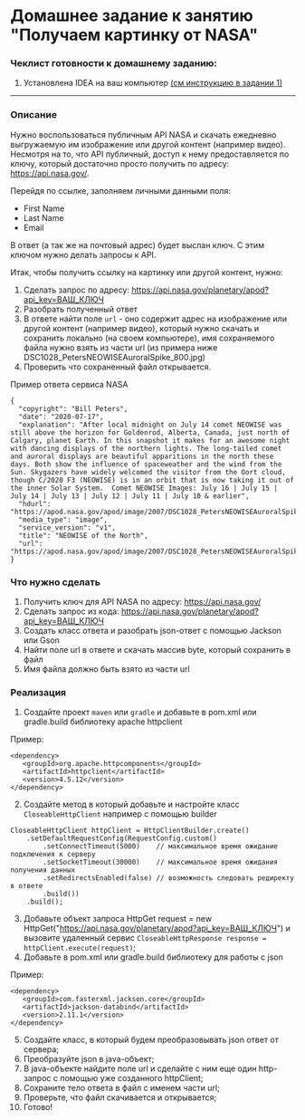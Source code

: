 # Домашнее задание к занятию "Получаем картинку от NASA"

### Чеклист готовности к домашнему заданию:

1. Установлена IDEA на ваш компьютер [(см инструкцию в задании 1)](https://github.com/netology-code/jdfree-homeworks/tree/jdfree-6/01#readme)

------

### Описание 

Нужно воспользоваться публичным API NASA и скачать ежедневно выгружаемую им изображение или другой контент (например видео).<br>
Несмотря на то, что API публичный, доступ к нему предоставляется по ключу, который достаточно просто получить по адресу: https://api.nasa.gov/.

Перейдя по ссылке, заполняем личными данными поля:
* First Name
* Last Name
* Email

В ответ (а так же на почтовый адрес) будет выслан ключ. С этим ключом нужно делать запросы к API.

Итак, чтобы получить ссылку на картинку или другой контент, нужно:

1. Сделать запрос по адресу: https://api.nasa.gov/planetary/apod?api_key=ВАШ_КЛЮЧ
2. Разобрать полученный ответ
3. В ответе найти поле `url` - оно содержит адрес на изображение или другой контент (например видео), который нужно скачать и сохранить локально (на своем компьютере), имя сохраняемого файла нужно взять из части url (из примера ниже DSC1028_PetersNEOWISEAuroralSpike_800.jpg)
4. Проверить что сохраненный файл открывается.

Пример ответа сервиса NASA

```cs{
{
  "copyright": "Bill Peters",
  "date": "2020-07-17",
  "explanation": "After local midnight on July 14 comet NEOWISE was still above the horizon for Goldenrod, Alberta, Canada, just north of Calgary, planet Earth. In this snapshot it makes for an awesome night with dancing displays of the northern lights. The long-tailed comet and auroral displays are beautiful apparitions in the north these days. Both show the influence of spaceweather and the wind from the Sun. Skygazers have widely welcomed the visitor from the Oort cloud, though C/2020 F3 (NEOWISE) is in an orbit that is now taking it out of the inner Solar System.  Comet NEOWISE Images: July 16 | July 15 | July 14 | July 13 | July 12 | July 11 | July 10 & earlier",
  "hdurl": "https://apod.nasa.gov/apod/image/2007/DSC1028_PetersNEOWISEAuroralSpike.jpg",
  "media_type": "image",
  "service_version": "v1",
  "title": "NEOWISE of the North",
  "url": "https://apod.nasa.gov/apod/image/2007/DSC1028_PetersNEOWISEAuroralSpike_800.jpg"
}
```
### Что нужно сделать
1. Получить ключ для API NASA по адресу: https://api.nasa.gov/ <br>
2. Сделать запрос из кода: https://api.nasa.gov/planetary/apod?api_key=ВАШ_КЛЮЧ <br>
3. Создать класс ответа и разобрать json-ответ с помощью Jackson или Gson <br>
4. Найти поле url в ответе и скачать массив byte, который сохранить в файл <br>
5. Имя файла должно быть взято из части url

### Реализация
1. Создайте проект `maven` или `gradle` и добавьте в pom.xml или gradle.build библиотеку apache httpclient

Пример:

```cs{
<dependency>
   <groupId>org.apache.httpcomponents</groupId>
   <artifactId>httpclient</artifactId>
   <version>4.5.12</version>
</dependency>
```

2. Создайте метод в который добавьте и настройте класс `CloseableHttpClient` например с помощью builder

```cs{
CloseableHttpClient httpClient = HttpClientBuilder.create()
    .setDefaultRequestConfig(RequestConfig.custom()
        .setConnectTimeout(5000)    // максимальное время ожидание подключения к серверу
        .setSocketTimeout(30000)    // максимальное время ожидания получения данных
        .setRedirectsEnabled(false) // возможность следовать редиректу в ответе
        .build())
    .build();
```

3. Добавьте объект запроса HttpGet request = new HttpGet("https://api.nasa.gov/planetary/apod?api_key=ВАШ_КЛЮЧ") и вызовите удаленный сервис `CloseableHttpResponse response = httpClient.execute(request)`;<br>
4. Добавьте в pom.xml или gradle.build библиотеку для работы с json

Пример:

```cs{
<dependency>
   <groupId>com.fasterxml.jackson.core</groupId>
   <artifactId>jackson-databind</artifactId>
   <version>2.11.1</version>
</dependency>
```

5. Создайте класс, в который будем преобразовывать json ответ от сервера;<br>
6. Преобразуйте json в java-объект;<br>
7. В java-объекте найдите поле url и сделайте с ним еще один http-запрос с помощью уже созданного httpClient;<br>
8. Сохраните тело ответа в файл с именем части url;<br>
9. Проверьте, что файл скачивается и открывается;<br>
10. Готово!

